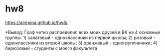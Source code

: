 # hw8

https://alrepina.github.io/hw8/ 

*Вывод: Граф четко распределил всех моих друзей в ВК на 4 основные группы: 1) салатовый - одноклассники из первой школы; 2) розовый - одноклассники из второй школы; 3) оранжевый - одногруппниники; 4) бирюзовый - студенты с моего факультета
